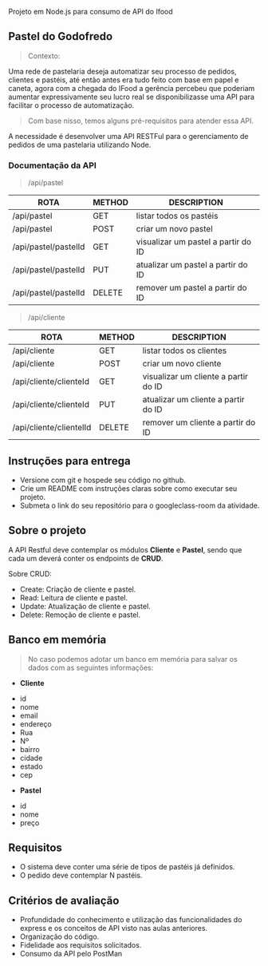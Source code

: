 
Projeto em Node.js para consumo de API do Ifood


## Pastel do Godofredo

> Contexto:

Uma rede de pastelaria deseja automatizar seu processo de pedidos, clientes e pastéis,
até então antes era tudo feito com base em papel e caneta, agora com a chegada do IFood a
gerência percebeu que poderiam aumentar expressivamente seu lucro real se disponibilizasse
uma API para facilitar o processo de automatização.

> Com base nisso, temos alguns pré-requisitos para atender essa API.

A necessidade é desenvolver uma API RESTFul para o gerenciamento de pedidos de uma pastelaria utilizando Node.

### Documentação da API

> /api/pastel

| ROTA | METHOD | DESCRIPTION |
| ----------------------- | --------------- | -------------------------------------|
| /api/pastel | GET | listar todos os pastéis |
| /api/pastel | POST | criar um novo pastel |
| /api/pastel/pastelId | GET | visualizar um pastel a partir do ID |
| /api/pastel/pastelId | PUT | atualizar um pastel a partir do ID |
| /api/pastel/pastelId | DELETE | remover um pastel a partir do ID |


> /api/cliente

| ROTA | METHOD | DESCRIPTION |
| ------------------------ | --------------- | ------------------------------------- |
| /api/cliente | GET | listar todos os clientes |
| /api/cliente | POST | criar um novo cliente |
| /api/cliente/clienteId | GET | visualizar um cliente a partir do ID |
| /api/cliente/clienteId | PUT | atualizar um cliente a partir do ID |
| /api/cliente/clientelId | DELETE | remover um cliente a partir do ID |


## Instruções para entrega

* Versione com git e hospede seu código no github.
* Crie um README com instruções claras sobre como executar seu projeto.
* Submeta o link do seu repositório para o googleclass-room da atividade.


## Sobre o projeto

A API Restful deve contemplar os módulos **Cliente** e **Pastel**,
sendo que cada um deverá conter os endpoints de **CRUD**.

Sobre CRUD:
* Create: Criação de cliente e pastel.
* Read: Leitura de cliente e pastel.
* Update: Atualização de cliente e pastel.
* Delete: Remoção de cliente e pastel.


## Banco em memória

> No caso podemos adotar um banco em memória para salvar os dados com as seguintes informações:


* **Cliente**
- id
- nome
- email
- endereço
- Rua
- Nº
- bairro
- cidade
- estado
- cep

* **Pastel**
- id
- nome
- preço

## Requisitos

* O sistema deve conter uma série de tipos de pastéis já definidos.
* O pedido deve contemplar N pastéis.


## Critérios de avaliação

* Profundidade do conhecimento e utilização das funcionalidades do express e os conceitos de API visto nas aulas anteriores.
* Organização do código.
* Fidelidade aos requisitos solicitados.
* Consumo da API pelo PostMan
